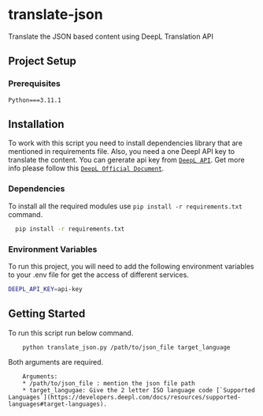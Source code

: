 # translate-json
Translate the JSON based content using DeepL Translation API

## Project Setup

### Prerequisites

```
Python===3.11.1
```

## Installation

To work with this script you need to install dependencies library that are mentioned in requirements file. 
Also, you need a one Deepl API key to translate the content. You can gererate api key from [`DeepL API`](https://www.deepl.com/en/pro-api). Get more info please follow this [`DeepL Official Document`](https://developers.deepl.com/docs).

### Dependencies

To install all the required modules use `pip install -r requirements.txt` command.

```bash
  pip install -r requirements.txt
```

### Environment Variables

To run this project, you will need to add the following environment variables to your .env file for get the access of different services.

```bash
DEEPL_API_KEY=api-key
```

## Getting Started

To run this script run below command.

```bash
    python translate_json.py /path/to/json_file target_language
```

Both arguments are required. 
```
    Arguments: 
    * /path/to/json_file : mention the json file path
    * target_langugae: Give the 2 letter ISO language code [`Supported Languages`](https://developers.deepl.com/docs/resources/supported-languages#target-languages).
```
